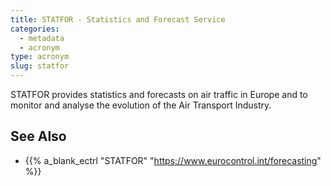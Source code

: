 ```yaml
---
title: STATFOR - Statistics and Forecast Service
categories:
  - metadata
  - acronym
type: acronym
slug: statfor
---
```


STATFOR provides statistics and forecasts on air traffic in Europe
and to monitor and analyse the evolution of the Air Transport Industry.

## See Also

* {{% a_blank_ectrl "STATFOR" "https://www.eurocontrol.int/forecasting" %}}
